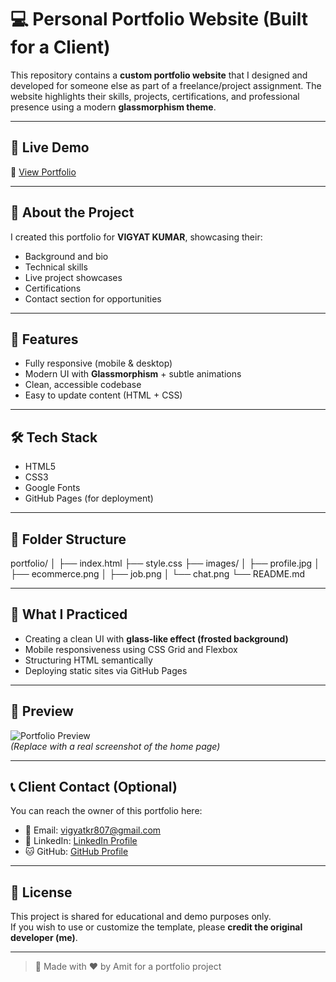 # 💻 Personal Portfolio Website (Built for a Client)

This repository contains a **custom portfolio website** that I designed and developed for someone else as part of a freelance/project assignment. The website highlights their skills, projects, certifications, and professional presence using a modern **glassmorphism theme**.

---

## 📍 Live Demo

🔗 [View Portfolio](https://asharma2103.github.io/portfolio/)  


---

## 🎯 About the Project

I created this portfolio for **VIGYAT KUMAR**, showcasing their:

- Background and bio
- Technical skills
- Live project showcases
- Certifications
- Contact section for opportunities

---

## 🚀 Features

- Fully responsive (mobile & desktop)
- Modern UI with **Glassmorphism** + subtle animations
- Clean, accessible codebase
- Easy to update content (HTML + CSS)

---

## 🛠️ Tech Stack

- HTML5
- CSS3
- Google Fonts
- GitHub Pages (for deployment)

---

## 📂 Folder Structure


portfolio/
│
├── index.html
├── style.css
├── images/
│ ├── profile.jpg
│ ├── ecommerce.png
│ ├── job.png
│ └── chat.png
└── README.md


---

## 🧠 What I Practiced

- Creating a clean UI with **glass-like effect (frosted background)**
- Mobile responsiveness using CSS Grid and Flexbox
- Structuring HTML semantically
- Deploying static sites via GitHub Pages

---

## 📸 Preview

![Portfolio Preview](https://yourusername.github.io/portfolio/images/preview.png)  
*(Replace with a real screenshot of the home page)*

---

## 📞 Client Contact (Optional)

You can reach the owner of this portfolio here:

- 📧 Email: vigyatkr807@gmail.com
- 💼 LinkedIn: [LinkedIn Profile](https://www.linkedin.com/in/vigyat-kumar-920b49251/)
- 🐱 GitHub: [GitHub Profile](https://github.com/vigyat1)

---

## 📌 License

This project is shared for educational and demo purposes only.  
If you wish to use or customize the template, please **credit the original developer (me)**.

---

> 💬 Made with ❤️ by Amit for a portfolio project
